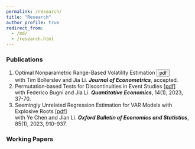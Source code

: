 ```yaml
---
permalink: /research/
title: "Research"
author_profile: true
redirect_from: 
  - /md/
  - /research.html
---
```



### Publications

1. Optimal Nonparametric Range-Based Volatility Estimation <button style="font-family: $serif; font-size: $type-size-8;" onclick="window.location.href='https://lqyjasonlee.github.io/files/decision.pdf';">pdf</button> <br>
   with Tim Bollerslev and Jia Li. ***Journal of Econometrics***, accepted.
1. Permutation‐based Tests for Discontinuities in Event Studies [[pdf]](https://lqyjasonlee.github.io/files/quan200248.pdf) <br>
   with Federico Bugni and Jia Li. ***Quantitative Economics***, 14(1), 2023, 37-70.
1. Seemingly Unrelated Regression Estimation for VAR Models with Explosive Roots [[pdf]](https://lqyjasonlee.github.io/files/OBES_SUR.pdf) <br>
   with Ye Chen and Jian Li. ***Oxford Bulletin of Economics and Statistics***, 85(1), 2023, 910-937.
  
### Working Papers

  

